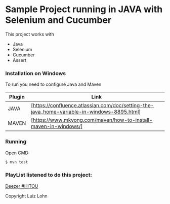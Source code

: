 # Sample Project running in JAVA with Selenium and Cucumber

This project works with

  - Java
  - Selenium
  - Cucumber
  - Assert

### Installation on Windows

To run you need to configure Java and Maven

| Plugin | Link |
| ------ | ------ |
| JAVA | [https://confluence.atlassian.com/doc/setting-the-java_home-variable-in-windows-8895.html] |
| MAVEN | [https://www.mkyong.com/maven/how-to-install-maven-in-windows/] |

### Running

Open CMD:
```sh
$ mvn test
```

### PlayList listened to do this project:
[Deezer #HITOU](https://www.deezer.com/playlist/1592591647?utm_source=deezer&utm_content=playlist-1592591647&utm_term=1624798546_1543511458&utm_medium=web)

Copyright Luiz Lohn